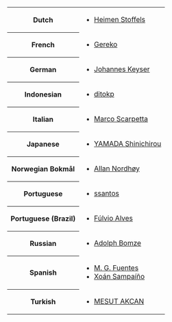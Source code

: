<table>
<tr>
<th>Dutch</th>
<td><ul><li><a href="mailto:vistausss@outlook.com">Heimen Stoffels</a></li></ul></td>
</tr>
<tr>
<th>French</th>
<td><ul><li><a href="mailto:31b32@tutanota.com">Gereko</a></li></ul></td>
</tr>
<tr>
<th>German</th>
<td><ul><li><a href="mailto:johanneskeyser@posteo.de">Johannes Keyser</a></li></ul></td>
</tr>
<tr>
<th>Indonesian</th>
<td><ul><li><a href="mailto:ditokpl@gmail.com">ditokp</a></li></ul></td>
</tr>
<tr>
<th>Italian</th>
<td><ul><li><a href="mailto:marcoscarpetta02@gmail.com">Marco Scarpetta</a></li></ul></td>
</tr>
<tr>
<th>Japanese</th>
<td><ul><li><a href="mailto:yamada_strong_yamada_nice_64bit@yahoo.co.jp">YAMADA Shinichirou</a></li></ul></td>
</tr>
<tr>
<th>Norwegian Bokmål</th>
<td><ul><li><a href="mailto:epost@anotheragency.no">Allan Nordhøy</a></li></ul></td>
</tr>
<tr>
<th>Portuguese</th>
<td><ul><li><a href="mailto:ssantos@web.de">ssantos</a></li></ul></td>
</tr>
<tr>
<th>Portuguese (Brazil)</th>
<td><ul><li><a href="mailto:fga.fulvio@gmail.com">Fúlvio Alves</a></li></ul></td>
</tr>
<tr>
<th>Russian</th>
<td><ul><li><a href="mailto:abomze@mail.ru">Adolph Bomze</a></li></ul></td>
</tr>
<tr>
<th>Spanish</th>
<td>
<ul>
<li><a href="mailto:mgfuentesl@outlook.com">M. G. Fuentes</a></li>
<li><a href="https://gitlab.com/xoan">Xoán Sampaíño</a></li>
</ul>
</td>
</tr>
<tr>
<th>Turkish</th>
<td><ul><li><a href="mailto:makcan@gmail.com">MESUT AKCAN</a></li></ul></td>
</tr>
</table>
